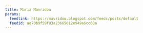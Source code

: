 ```yaml
---
title: Maria Mavridou
params:
  feedlink: https://mavridou.blogspot.com/feeds/posts/default
  feedid: ae70b9f59f83a23665812e949a6cc68a
---
```


